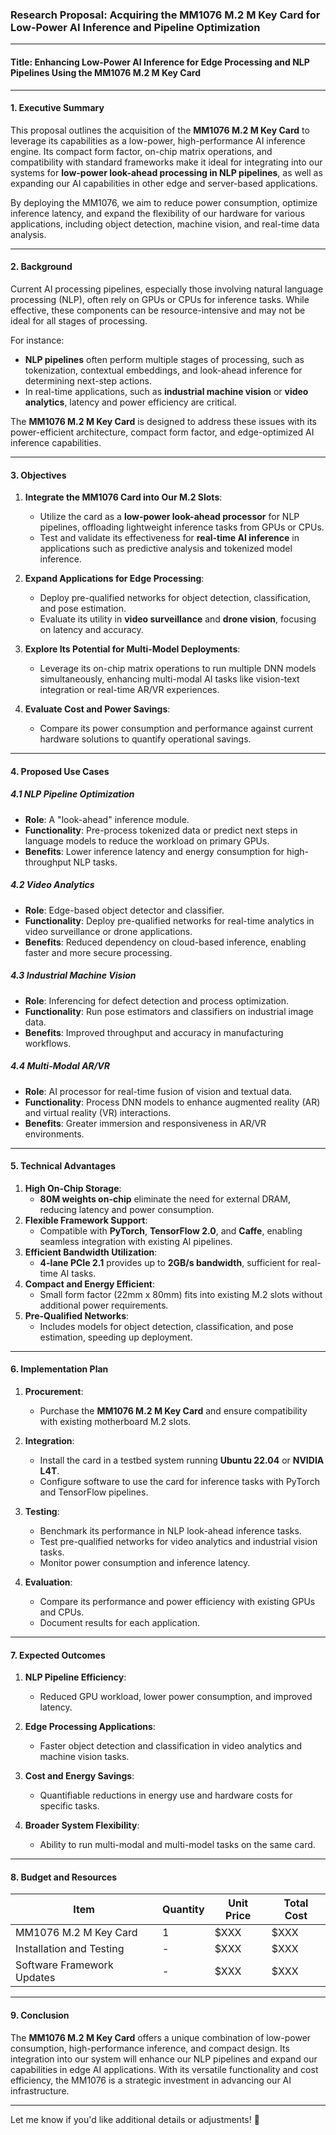 ### Research Proposal: Acquiring the MM1076 M.2 M Key Card for Low-Power AI Inference and Pipeline Optimization

---

#### **Title: Enhancing Low-Power AI Inference for Edge Processing and NLP Pipelines Using the MM1076 M.2 M Key Card**

---

#### **1. Executive Summary**

This proposal outlines the acquisition of the **MM1076 M.2 M Key Card** to leverage its capabilities as a low-power, high-performance AI inference engine. Its compact form factor, on-chip matrix operations, and compatibility with standard frameworks make it ideal for integrating into our systems for **low-power look-ahead processing in NLP pipelines**, as well as expanding our AI capabilities in other edge and server-based applications.

By deploying the MM1076, we aim to reduce power consumption, optimize inference latency, and expand the flexibility of our hardware for various applications, including object detection, machine vision, and real-time data analysis.

---

#### **2. Background**

Current AI processing pipelines, especially those involving natural language processing (NLP), often rely on GPUs or CPUs for inference tasks. While effective, these components can be resource-intensive and may not be ideal for all stages of processing.

For instance:
- **NLP pipelines** often perform multiple stages of processing, such as tokenization, contextual embeddings, and look-ahead inference for determining next-step actions.
- In real-time applications, such as **industrial machine vision** or **video analytics**, latency and power efficiency are critical.

The **MM1076 M.2 M Key Card** is designed to address these issues with its power-efficient architecture, compact form factor, and edge-optimized AI inference capabilities.

---

#### **3. Objectives**

1. **Integrate the MM1076 Card into Our M.2 Slots**:
   - Utilize the card as a **low-power look-ahead processor** for NLP pipelines, offloading lightweight inference tasks from GPUs or CPUs.
   - Test and validate its effectiveness for **real-time AI inference** in applications such as predictive analysis and tokenized model inference.

2. **Expand Applications for Edge Processing**:
   - Deploy pre-qualified networks for object detection, classification, and pose estimation.
   - Evaluate its utility in **video surveillance** and **drone vision**, focusing on latency and accuracy.

3. **Explore Its Potential for Multi-Model Deployments**:
   - Leverage its on-chip matrix operations to run multiple DNN models simultaneously, enhancing multi-modal AI tasks like vision-text integration or real-time AR/VR experiences.

4. **Evaluate Cost and Power Savings**:
   - Compare its power consumption and performance against current hardware solutions to quantify operational savings.

---

#### **4. Proposed Use Cases**

##### **4.1 NLP Pipeline Optimization**
- **Role**: A "look-ahead" inference module.
- **Functionality**: Pre-process tokenized data or predict next steps in language models to reduce the workload on primary GPUs.
- **Benefits**: Lower inference latency and energy consumption for high-throughput NLP tasks.

##### **4.2 Video Analytics**
- **Role**: Edge-based object detector and classifier.
- **Functionality**: Deploy pre-qualified networks for real-time analytics in video surveillance or drone applications.
- **Benefits**: Reduced dependency on cloud-based inference, enabling faster and more secure processing.

##### **4.3 Industrial Machine Vision**
- **Role**: Inferencing for defect detection and process optimization.
- **Functionality**: Run pose estimators and classifiers on industrial image data.
- **Benefits**: Improved throughput and accuracy in manufacturing workflows.

##### **4.4 Multi-Modal AR/VR**
- **Role**: AI processor for real-time fusion of vision and textual data.
- **Functionality**: Process DNN models to enhance augmented reality (AR) and virtual reality (VR) interactions.
- **Benefits**: Greater immersion and responsiveness in AR/VR environments.

---

#### **5. Technical Advantages**

1. **High On-Chip Storage**:
   - **80M weights on-chip** eliminate the need for external DRAM, reducing latency and power consumption.
2. **Flexible Framework Support**:
   - Compatible with **PyTorch**, **TensorFlow 2.0**, and **Caffe**, enabling seamless integration with existing AI pipelines.
3. **Efficient Bandwidth Utilization**:
   - **4-lane PCIe 2.1** provides up to **2GB/s bandwidth**, sufficient for real-time AI tasks.
4. **Compact and Energy Efficient**:
   - Small form factor (22mm x 80mm) fits into existing M.2 slots without additional power requirements.
5. **Pre-Qualified Networks**:
   - Includes models for object detection, classification, and pose estimation, speeding up deployment.

---

#### **6. Implementation Plan**

1. **Procurement**:
   - Purchase the **MM1076 M.2 M Key Card** and ensure compatibility with existing motherboard M.2 slots.
   
2. **Integration**:
   - Install the card in a testbed system running **Ubuntu 22.04** or **NVIDIA L4T**.
   - Configure software to use the card for inference tasks with PyTorch and TensorFlow pipelines.

3. **Testing**:
   - Benchmark its performance in NLP look-ahead inference tasks.
   - Test pre-qualified networks for video analytics and industrial vision tasks.
   - Monitor power consumption and inference latency.

4. **Evaluation**:
   - Compare its performance and power efficiency with existing GPUs and CPUs.
   - Document results for each application.

---

#### **7. Expected Outcomes**

1. **NLP Pipeline Efficiency**:
   - Reduced GPU workload, lower power consumption, and improved latency.
   
2. **Edge Processing Applications**:
   - Faster object detection and classification in video analytics and machine vision tasks.

3. **Cost and Energy Savings**:
   - Quantifiable reductions in energy use and hardware costs for specific tasks.

4. **Broader System Flexibility**:
   - Ability to run multi-modal and multi-model tasks on the same card.

---

#### **8. Budget and Resources**

| Item                        | Quantity | Unit Price | Total Cost |
|-----------------------------|----------|------------|------------|
| MM1076 M.2 M Key Card       | 1        | $XXX       | $XXX       |
| Installation and Testing    | -        | $XXX       | $XXX       |
| Software Framework Updates  | -        | $XXX       | $XXX       |

---

#### **9. Conclusion**

The **MM1076 M.2 M Key Card** offers a unique combination of low-power consumption, high-performance inference, and compact design. Its integration into our system will enhance our NLP pipelines and expand our capabilities in edge AI applications. With its versatile functionality and cost efficiency, the MM1076 is a strategic investment in advancing our AI infrastructure.

--- 

Let me know if you'd like additional details or adjustments! 🚀
